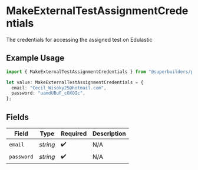 # MakeExternalTestAssignmentCredentials

The credentials for accessing the assigned test on Edulastic

## Example Usage

```typescript
import { MakeExternalTestAssignmentCredentials } from "@superbuilders/powerpath/models/operations";

let value: MakeExternalTestAssignmentCredentials = {
  email: "Cecil_Wisoky25@hotmail.com",
  password: "uamdUBuF_cOXOIc",
};
```

## Fields

| Field              | Type               | Required           | Description        |
| ------------------ | ------------------ | ------------------ | ------------------ |
| `email`            | *string*           | :heavy_check_mark: | N/A                |
| `password`         | *string*           | :heavy_check_mark: | N/A                |